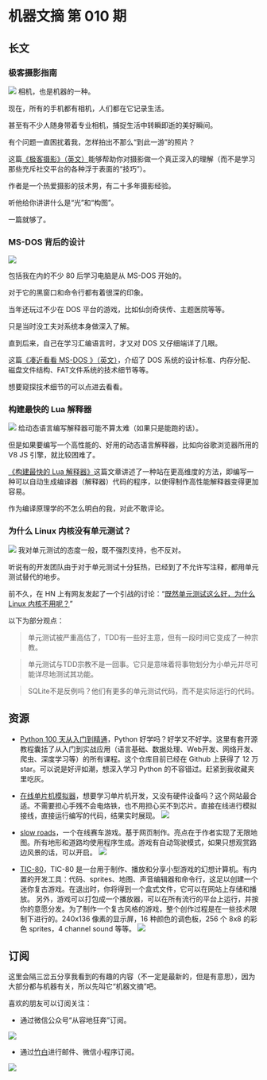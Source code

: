 # 机器文摘 第 010 期

## 长文
### 极客摄影指南
![](2022-11-29-14-11-12.png)
相机，也是机器的一种。

现在，所有的手机都有相机，人们都在它记录生活。

甚至有不少人随身带着专业相机，捕捉生活中转瞬即逝的美好瞬间。

有个问题一直困扰着我，怎样拍出不那么“到此一游”的照片？

这篇[《极客摄影》（英文）](https://lcamtuf.coredump.cx/photo_basics/)能够帮助你对摄影做一个真正深入的理解（而不是学习那些充斥社交平台的各种浮于表面的“技巧”）。

作者是一个热爱摄影的技术男，有二十多年摄影经验。

听他给你讲讲什么是“光”和“构图”。

一篇就够了。

### MS-DOS 背后的设计
![](2022-11-29-14-24-37.png)

包括我在内的不少 80 后学习电脑是从 MS-DOS 开始的。

对于它的黑窗口和命令行都有着很深的印象。

当年还玩过不少在 DOS 平台的游戏，比如仙剑奇侠传、主题医院等等。

只是当时没工夫对系统本身做深入了解。

直到后来，自己在学习汇编语言时，才又对 DOS 又仔细端详了几眼。

这篇[《凑近看看 MS-DOS 》（英文）](https://patersontech.com/Dos/Byte/InsideDos.htm)，介绍了 DOS 系统的设计标准、内存分配、磁盘文件结构、FAT文件系统的技术细节等等。

想要窥探技术细节的可以点进去看看。

### 构建最快的 Lua 解释器
![](2022-11-29-14-45-43.png)
给动态语言编写解释器可能不算太难（如果只是能跑的话）。

但是如果要编写一个高性能的、好用的动态语言解释器，比如向谷歌浏览器所用的 V8 JS 引擎，就比较困难了。

[《构建最快的 Lua 解释器》](https://sillycross.github.io/2022/11/22/2022-11-22/)这篇文章讲述了一种站在更高维度的方法，即编写一种可以自动生成编译器（解释器）代码的程序，以使得制作高性能解释器变得更加容易。

作为编译原理学的不怎么明白的我，对此不敢评论。

### 为什么 Linux 内核没有单元测试？
![](2022-11-29-15-14-46.png)
我对单元测试的态度一般，既不强烈支持，也不反对。

听说有的开发团队由于对于单元测试十分狂热，已经到了不允许写注释，都用单元测试替代的地步。

前不久，在 HN 上有网友发起了一个引战的讨论：“[既然单元测试这么好，为什么 Linux 内核不用呢？](https://news.ycombinator.com/item?id=33742130)”

以下为部分观点：
> 单元测试被严重高估了，TDD有一些好主意，但有一段时间它变成了一种宗教。

> 单元测试与TDD宗教不是一回事。它只是意味着将事物划分为小单元并尽可能详尽地测试其功能。

> SQLite不是反例吗？他们有更多的单元测试代码，而不是实际运行的代码。

## 资源
- [Python 100 天从入门到精通](https://github.com/jackfrued/Python-100-Days)，Python 好学吗？好学又不好学。这里有套开源教程囊括了从入门到实战应用（语言基础、数据处理、Web开发、网络开发、爬虫、深度学习等）的所有课程。这个仓库目前已经在 Github 上获得了 12 万star。可以说是好评如潮，想深入学习 Python 的不容错过。赶紧到我收藏夹里吃灰。

- [在线单片机模拟器](https://wokwi.com/)，想要学习单片机开发，又没有硬件设备吗？这个网站最合适。不需要担心手残不会电烙铁，也不用担心买不到芯片。直接在线进行模拟接线，直接运行编写的代码，结果实时展现。
  ![](2022-11-29-15-31-31.png)

- [slow roads](https://slowroads.io/)，一个在线赛车游戏。基于网页制作。亮点在于作者实现了无限地图。所有地形和道路均使用程序生成。游戏有自动驾驶模式，如果只想观赏路边风景的话，可以开启。
  ![](2022-11-29-15-36-44.png)

- [TIC-80](https://tic80.com/)，TIC-80 是一台用于制作、播放和分享小型游戏的幻想计算机。有内置的开发工具：代码、sprites、地图、声音编辑器和命令行，这足以创建一个迷你复古游戏。在退出时，你将得到一个盒式文件，它可以在网站上存储和播放。
另外，游戏可以打包成一个播放器，可以在所有流行的平台上运行，并按你的意愿分发。为了制作一个复古风格的游戏，整个创作过程是在一些技术限制下进行的。240x136 像素的显示屏，16 种颜色的调色板，256 个 8x8 的彩色 sprites，4 channel sound 等等。
  ![](2022-11-29-15-42-20.png)

## 订阅
这里会隔三岔五分享我看到的有趣的内容（不一定是最新的，但是有意思），因为大部分都与机器有关，所以先叫它“机器文摘”吧。

喜欢的朋友可以订阅关注：

- 通过微信公众号“从容地狂奔”订阅。

![](../weixin.jpg)

- 通过[竹白](https://zhubai.love/)进行邮件、微信小程序订阅。

![](../zhubai.jpg)